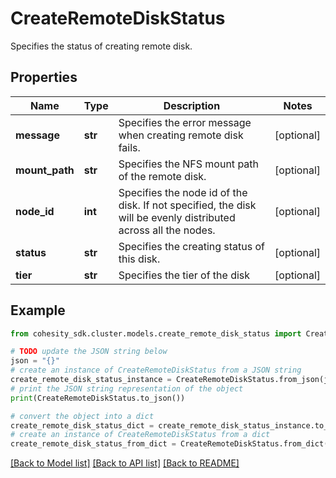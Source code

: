 # CreateRemoteDiskStatus

Specifies the status of creating remote disk.

## Properties

Name | Type | Description | Notes
------------ | ------------- | ------------- | -------------
**message** | **str** | Specifies the error message when creating remote disk fails. | [optional] 
**mount_path** | **str** | Specifies the NFS mount path of the remote disk. | [optional] 
**node_id** | **int** | Specifies the node id of the disk. If not specified, the disk will be evenly distributed across all the nodes. | [optional] 
**status** | **str** | Specifies the creating status of this disk. | [optional] 
**tier** | **str** | Specifies the tier of the disk | [optional] 

## Example

```python
from cohesity_sdk.cluster.models.create_remote_disk_status import CreateRemoteDiskStatus

# TODO update the JSON string below
json = "{}"
# create an instance of CreateRemoteDiskStatus from a JSON string
create_remote_disk_status_instance = CreateRemoteDiskStatus.from_json(json)
# print the JSON string representation of the object
print(CreateRemoteDiskStatus.to_json())

# convert the object into a dict
create_remote_disk_status_dict = create_remote_disk_status_instance.to_dict()
# create an instance of CreateRemoteDiskStatus from a dict
create_remote_disk_status_from_dict = CreateRemoteDiskStatus.from_dict(create_remote_disk_status_dict)
```
[[Back to Model list]](../README.md#documentation-for-models) [[Back to API list]](../README.md#documentation-for-api-endpoints) [[Back to README]](../README.md)


